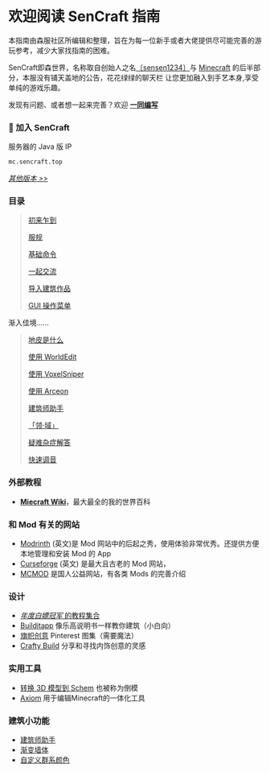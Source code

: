 # 欢迎阅读 SenCraft 指南

本指南由森服社区所编辑和整理，旨在为每一位新手或者大佬提供尽可能完善的游玩参考，减少大家找指南的困难。

SenCraft即森世界，名称取自创始人之名[〔sensen1234〕](https://space.bilibili.com/356228632)与 [Minecraft](https://minecraft.wiki) 的后半部分，本服没有铺天盖地的公告，花花绿绿的聊天栏
让您更加融入到手艺本身,享受单纯的游戏乐趣。


发现有问题、或者想一起来完善？欢迎 [**一同编写**](https://github.com/Lala-0x3f/SenCraft-guide)

### 🧭 加入 SenCraft
服务器的 Java 版 IP
```bash [Minecraft]
mc.sencraft.top
```

[*其他版本 >>*](base#服务器地址)

### 目录

> [初来乍到](./2.base.md)
>
> [服规](./8.rule.md)
>
> [基础命令](./4.commands.md)
>
> [一起交流](./3.chatting.md)
>
> [导入建筑作品](./5.import-export.md#导入)
>
> [GUI 操作菜单](./6.shop.md)

渐入佳境......

> [地皮是什么](../plots)
>
> [使用 WorldEdit](../we)
>
> [使用 VoxelSniper](../vs)
>
> [使用 Arceon](../arceon)
>
> [建筑师助手](../builder-helper)
>
> [「领·域」](../worlds/realms)
>
> [疑难杂症解答](../problem)
>
> [快速调音](../10.redstone/tuna.md)

### 外部教程

- [**Miecraft Wiki**](https://zh.minecraft.wiki/w/Minecraft_Wiki)，最大最全的我的世界百科

### 和 Mod 有关的网站

- [Modrinth](https://modrinth.com/) (英文)是 Mod 网站中的后起之秀，使用体验非常优秀。还提供方便本地管理和安装 Mod 的 App
- [Curseforge](https://www.curseforge.com/minecraft) (英文) 是最大且古老的 Mod 网站，
- [MCMOD](https://www.mcmod.cn/) 是国人公益网站，有各类 Mods 的完善介绍

### 设计

- [*年度白嫖冠军* 的教程集合](https://space.bilibili.com/437268866/favlist?fid=3833801866&ftype=create)
- [Builditapp](https://builditapp.com/) 像乐高说明书一样教你建筑（小白向）
- [旗帜创意](https://www.pinterest.com/yusei5d5d/mc-banners/) Pinterest 图集（需要魔法）
- [Crafty Build](https://www.crafty.build/) 分享和寻找内饰创意的灵感

### 实用工具

- [转换 3D 模型到 Schem](https://objtoschematic.com/) 也被称为倒模
- [Axiom](https://axiom.moulberry.com/) 用于编辑Minecraft的一体化工具

### 建筑小功能
- [建筑师助手](../7.builder-helper)
- [渐变墙体](../6.other/1.nextcolor.md)
- [自定义群系颜色](../6.other/2.CustomBiomeColors.md)


